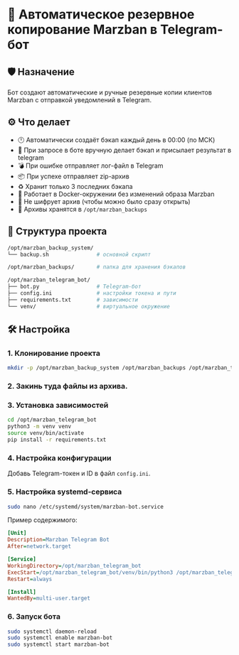 # 💾 Автоматическое резервное копирование Marzban в Telegram-бот

## 🛡 Назначение
Бот создают автоматические и ручные резервные копии клиентов Marzban с отправкой уведомлений в Telegram.

## ⚙️ Что делает
- 🕛 Автоматически создаёт бэкап каждый день в 00:00 (по МСК)
- 💬 При запросе в боте вручную делает бэкап и присылает результат в telegram
- 💣 При ошибке отправляет лог-файл в Telegram
- 📦 При успехе отправляет zip-архив
- ♻️ Хранит только 3 последних бэкапа
- 👤 Работает в Docker-окружении без изменений образа Marzban
- 🔐 Не шифрует архив (чтобы можно было сразу открыть)
- 📁 Архивы хранятся в `/opt/marzban_backups`

## 📂 Структура проекта
```bash
/opt/marzban_backup_system/
└── backup.sh               # основной скрипт

/opt/marzban_backups/       # папка для хранения бэкапов

/opt/marzban_telegram_bot/
├── bot.py                  # Telegram-бот
├── config.ini              # настройки токена и пути
├── requirements.txt        # зависимости
└── venv/                   # виртуальное окружение
```

## 🛠 Настройка

### 1. Клонирование проекта
```bash
mkdir -p /opt/marzban_backup_system /opt/marzban_backups /opt/marzban_telegram_bot
```

### 2. Закинь туда файлы из архива.

### 3. Установка зависимостей
```bash
cd /opt/marzban_telegram_bot
python3 -m venv venv
source venv/bin/activate
pip install -r requirements.txt
```

### 4. Настройка конфигурации
Добавь Telegram-токен и ID в файл `config.ini`.

### 5. Настройка systemd-сервиса
```bash
sudo nano /etc/systemd/system/marzban-bot.service
```

Пример содержимого:
```ini
[Unit]
Description=Marzban Telegram Bot
After=network.target

[Service]
WorkingDirectory=/opt/marzban_telegram_bot
ExecStart=/opt/marzban_telegram_bot/venv/bin/python3 /opt/marzban_telegram_bot/bot.py
Restart=always

[Install]
WantedBy=multi-user.target
```

### 6. Запуск бота
```bash
sudo systemctl daemon-reload
sudo systemctl enable marzban-bot
sudo systemctl start marzban-bot
```
